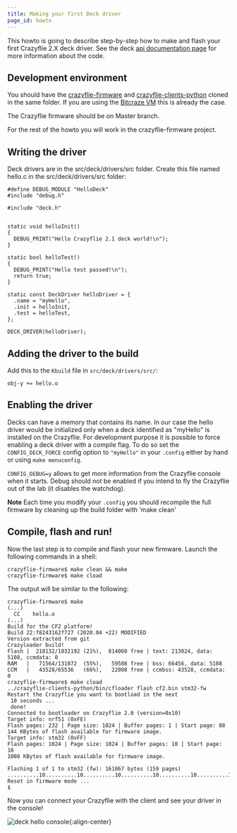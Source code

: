 ```yaml
---
title: Making your first Deck driver
page_id: howto
---
```


This howto is going to describe step-by-step how to make and flash your
first Crazyflie 2.X deck driver. See the deck [api documentation
page](/docs/userguides/deck/) for more information about the
code.

Development environment
-----------------------

You should have the
[crazyflie-firmware](https://github.com/bitcraze/crazyflie-firmware) and
[crazyflie-clients-python](https://github.com/bitcraze/crazyflie-clients-python)
cloned in the same folder. If you are using the [Bitcraze
VM](https://github.com/bitcraze/bitcraze-vm) this is already the case.

The Crazyflie firmware should be on Master branch.

For the rest of the howto you will work in the crazyflie-firmware
project.

Writing the driver
------------------

Deck drivers are in the src/deck/drivers/src folder. Create this file named
hello.c in the src/deck/drivers/src folder:

``` {.c}
#define DEBUG_MODULE "HelloDeck"
#include "debug.h"

#include "deck.h"


static void helloInit()
{
  DEBUG_PRINT("Hello Crazyflie 2.1 deck world!\n");
}

static bool helloTest()
{
  DEBUG_PRINT("Hello test passed!\n");
  return true;
}

static const DeckDriver helloDriver = {
  .name = "myHello",
  .init = helloInit,
  .test = helloTest,
};

DECK_DRIVER(helloDriver);
```

Adding the driver to the build
------------------------------

Add this to the `Kbuild` file in `src/deck/drivers/src/`:

``` {.make}
obj-y += hello.o
```

Enabling the driver
-------------------

Decks can have a memory that contains its name. In our case the hello
driver would be initialized only when a deck identified as \"myHello\"
is installed on the Crazyflie. For development purpose it is possible to
force enabling a deck driver with a compile flag. To do so set the
`CONFIG_DECK_FORCE` config option to `"myHello"` in your `.config` either
by hand or using `make menuconfig`.

`CONFIG_DEBUG=y` allows to get more information from the Crazyflie console when
it starts. Debug should not be enabled if you intend to fly the
Crazyflie out of the lab (it disables the watchdog).

**Note** Each time you modify your `.config` you
should recompile the full firmware by cleaning up the build folder with
\'make clean\'

Compile, flash and run!
-----------------------

Now the last step is to compile and flash your new firmware. Launch the
following commands in a shell:

``` {.bash}
crazyflie-firmware$ make clean && make
crazyflie-firmware$ make cload
```

The output will be similar to the following:

``` {.bash}
crazyflie-firmware$ make
(...)
  CC    hello.o
(...)
Build for the CF2 platform!
Build 22:f8243162f727 (2020.04 +22) MODIFIED
Version extracted from git
Crazyloader build!
Flash |  218132/1032192 (21%),  814060 free | text: 213024, data: 5108, ccmdata: 0
RAM   |   71564/131072  (55%),   59508 free | bss: 66456, data: 5108
CCM   |   43528/65536   (66%),   22008 free | ccmbss: 43528, ccmdata: 0
crazyflie-firmware$ make cload
../crazyflie-clients-python/bin/cfloader flash cf2.bin stm32-fw
Restart the Crazyflie you want to bootload in the next
 10 seconds ...
 done!
Connected to bootloader on Crazyflie 2.0 (version=0x10)
Target info: nrf51 (0xFE)
Flash pages: 232 | Page size: 1024 | Buffer pages: 1 | Start page: 88
144 KBytes of flash available for firmware image.
Target info: stm32 (0xFF)
Flash pages: 1024 | Page size: 1024 | Buffer pages: 10 | Start page: 16
1008 KBytes of flash available for firmware image.

Flashing 1 of 1 to stm32 (fw): 161867 bytes (159 pages) ..........10..........10..........10..........10..........10..........10..........10..........10..........10..........10..........10..........10..........10..........10..........10.........9
Reset in firmware mode ...
$
```

Now you can connect your Crazyflie with the client and see your driver
in the console!

![deck hello console](/docs/images/deckhelloconsole.png){:align-center}
